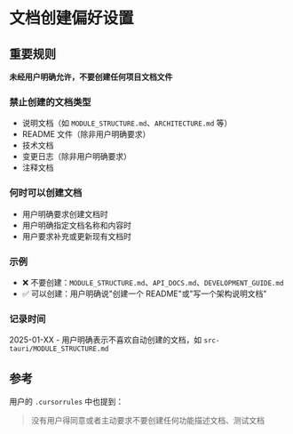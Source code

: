 # 文档创建偏好设置

## 重要规则

**未经用户明确允许，不要创建任何项目文档文件**

### 禁止创建的文档类型
- 说明文档（如 `MODULE_STRUCTURE.md`、`ARCHITECTURE.md` 等）
- README 文件（除非用户明确要求）
- 技术文档
- 变更日志（除非用户明确要求）
- 注释文档

### 何时可以创建文档
- 用户明确要求创建文档时
- 用户明确指定文档名称和内容时
- 用户要求补充或更新现有文档时

### 示例
- ❌ 不要创建：`MODULE_STRUCTURE.md`、`API_DOCS.md`、`DEVELOPMENT_GUIDE.md`
- ✅ 可以创建：用户明确说"创建一个 README"或"写一个架构说明文档"

### 记录时间
2025-01-XX - 用户明确表示不喜欢自动创建的文档，如 `src-tauri/MODULE_STRUCTURE.md`

## 参考
用户的 `.cursorrules` 中也提到：
> 没有用户得同意或者主动要求不要创建任何功能描述文档、测试文档
